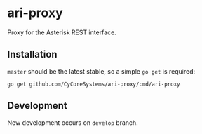 # ari-proxy

Proxy for the Asterisk REST interface.

## Installation

`master` should be the latest stable, so a simple `go get` is required:

	go get github.com/CyCoreSystems/ari-proxy/cmd/ari-proxy

## Development

New development occurs on `develop` branch.

